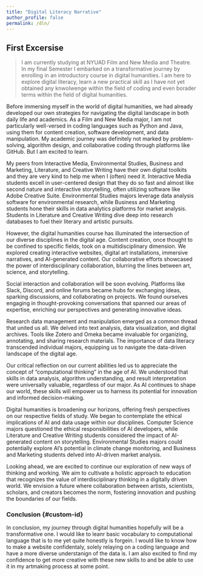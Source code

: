 ```yaml
---
title: "Digital Literacy Narrative"
author_profile: false
permalink: /dln/
---
```

## First Excersise

> I am currently studying at NYUAD Film and New Media and Theatre. In my final Semester I embarked on a transformative journey by enrolling in an introductory course in digital humanities. I am here to  explore digital literacy, learn a new practical skill as I have not yet obtained any knwolwenge  within the field of coding and even borader terms within the field of digital humanities.

Before immersing myself in the world of digital humanities, we had already developed our own strategies for navigating the digital landscape in both daily life and academics. As a Film and New Media  major, I am not particularly well-versed in coding languages such as Python and Java, using them for content creation, software development, and data manipulation. My academic journey was definitely not marked by problem-solving, algorithm design, and collaborative coding through platforms like GitHub. But I am excited to learn.

My peers from Interactive Media, Environmental Studies, Business and Marketing, Literature, and Creative Writing have their own digital toolkits and they are very kind to help me when I (often) need it. Interactive Media students excell in user-centered design that they do so fast and almost like second nature and interactive storytelling, often utilizing software like Adobe Creative Suite. Environmental Studies majors leverage data analysis software for environmental research, while Business and Marketing students hone their skills in data analytics platforms for market analysis. Students in Literature and Creative Writing dive deep into research databases to fuel their literary and artistic pursuits.

However, the digital humanities course has illuminated the intersection of our diverse disciplines in the digital age. Content creation, once thought to be confined to specific fields, took on a multidisciplinary dimension. We explored creating interactive websites, digital art installations, immersive narratives, and AI-generated content. Our collaborative efforts showcased the power of interdisciplinary collaboration, blurring the lines between art, science, and storytelling.

Social interaction and collaboration will be soon evolving. Platforms like Slack, Discord, and online forums became hubs for exchanging ideas, sparking discussions, and collaborating on projects. We found ourselves engaging in thought-provoking conversations that spanned our areas of expertise, enriching our perspectives and generating innovative ideas. 

Research data management and manipulation emerged as a common thread that united us all. We delved into text analysis, data visualization, and digital archives. Tools like Zotero and Omeka became invaluable for organizing, annotating, and sharing research materials. The importance of data literacy transcended individual majors, equipping us to navigate the data-driven landscape of the digital age.

Our critical reflection on our current abilities led us to appreciate the concept of “computational thinking” in the age of AI. We understood that skills in data analysis, algorithm understanding, and result interpretation were universally valuable, regardless of our major. As AI continues to shape our world, these skills will empower us to harness its potential for innovation and informed decision-making.

Digital humanities is broadening our horizons, offering fresh perspectives on our respective fields of study. We began to contemplate the ethical implications of AI and data usage within our disciplines. Computer Science majors questioned the ethical responsibilities of AI developers, while Literature and Creative Writing students considered the impact of AI-generated content on storytelling. Environmental Studies majors could potentially explore AI’s potential in climate change monitoring, and Business and Marketing students delved into AI-driven market analysis.

Looking ahead, we are excited to continue our exploration of new ways of thinking and working. We aim to cultivate a holistic approach to education that recognizes the value of interdisciplinary thinking in a digitally driven world. We envision a future where collaboration between artists, scientists, scholars, and creators becomes the norm, fostering innovation and pushing the boundaries of our fields.
### Conclusion {#custom-id}
In conclusion, my journey through digital humanities hopefully will be a transformative one. I would like to leanr basic vocabulary to computational language that is to me yet quite honestly is forgein. I would like to know how to make a website confidentaly, solely relaying on a coding language and have a more diverse understanign of the data is. I am also excited to find my confidence to get more creative with these new skills to and be able to use it in my artmaking process at some point. 